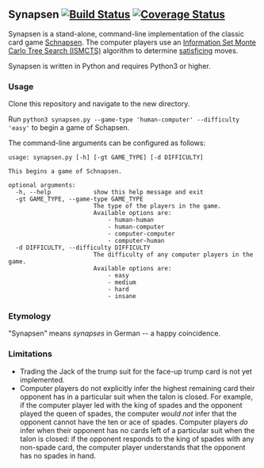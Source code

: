 ## Synapsen [![Build Status](https://travis-ci.org/tetraptych/synapsen.svg?branch=master)](https://travis-ci.org/tetraptych/synapsen) [![Coverage Status](https://coveralls.io/repos/github/tetraptych/synapsen/badge.svg?branch=master)](https://coveralls.io/github/tetraptych/synapsen?branch=master)

Synapsen is a stand-alone, command-line implementation of the classic card game [Schnapsen](https://en.wikipedia.org/wiki/Schnapsen). The computer players use an [Information Set Monte Carlo Tree Search (ISMCTS)](http://www.aifactory.co.uk/newsletter/2013_01_reduce_burden.htm) algorithm to determine [satisficing](https://en.wikipedia.org/wiki/Satisficing) moves.

Synapsen is written in Python and requires Python3 or higher.


### Usage

Clone this repository and navigate to the new directory.

Run `python3 synapsen.py --game-type 'human-computer' --difficulty 'easy'` to begin a game of Schapsen.

The command-line arguments can be configured as follows:
```
usage: synapsen.py [-h] [-gt GAME_TYPE] [-d DIFFICULTY]

This begins a game of Schnapsen.

optional arguments:
  -h, --help            show this help message and exit
  -gt GAME_TYPE, --game-type GAME_TYPE
                        The type of the players in the game.
                        Available options are:
                            - human-human
                            - human-computer
                            - computer-computer
                            - computer-human
  -d DIFFICULTY, --difficulty DIFFICULTY
                        The difficulty of any computer players in the game.
                        Available options are:
                            - easy
                            - medium
                            - hard
                            - insane
```

### Etymology

"Synapsen" means _synapses_ in German -- a happy coincidence.


### Limitations

- Trading the Jack of the trump suit for the face-up trump card is not yet implemented.
- Computer players do not explicitly infer the highest remaining card their opponent has in a particular suit when the talon is closed. For example, if the computer player led with the king of spades and the opponent played the queen of spades, the computer _would not_ infer that the opponent cannot have the ten or ace of spades. Computer players _do_ infer when their opponent has no cards left of a particular suit when the talon is closed: if the opponent responds to the king of spades with any non-spade card, the computer player understands that the opponent has no spades in hand.
